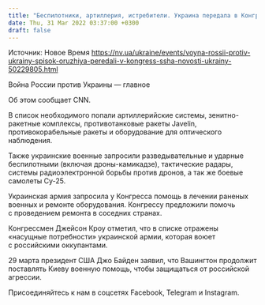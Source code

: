 ```yaml
---
title: "Беспилотники, артиллерия, истребители. Украина передала в Конгресс США список необходимого оружия"
date: Thu, 31 Mar 2022 03:37:00 +0300
draft: false
---
```

Источник: Новое Время https://nv.ua/ukraine/events/voyna-rossii-protiv-ukrainy-spisok-oruzhiya-peredali-v-kongress-ssha-novosti-ukrainy-50229805.html


Война России против Украины — главное

Об этом сообщает CNN.

В список необходимого попали артиллерийские системы, зенитно-ракетные комплексы, противотанковые ракеты Javelin, противокорабельные ракеты и оборудование для оптического наблюдения.

Также украинские военные запросили разведывательные и ударные беспилотными (включая дроны-камикадзе), тактические радары, системы радиоэлектронной борьбы против дронов, а так же боевые самолеты Су-25.

Украинская армия запросила у Конгресса помощь в лечении раненых военных и ремонте оборудования. Конгрессу предложили помочь с проведением ремонта в соседних странах.

Конгрессмен Джейсон Кроу отметил, что в списке отражены «насущные потребности» украинской армии, которая воюет с российскими оккупантами.

29 марта президент США Джо Байден заявил, что Вашингтон продолжит поставлять Киеву военную помощь, чтобы защищаться от российской агрессии.

Присоединяйтесь к нам в соцсетях Facebook, Telegram и Instagram.
